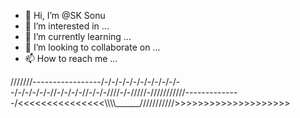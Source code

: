 - 👋 Hi, I’m @SK Sonu
- 👀 I’m interested in ...
- 🌱 I’m currently learning ...
- 💞️ I’m looking to collaborate on ...
- 📫 How to reach me ...

<!---
SubhaHaldar/SubhaHaldar is a ✨ special ✨ repository because its `README.md` (this file) appears on your GitHub profile.
You can click the Preview link to take a look at your changes.
--->
///////-----------------/-/-/-/-/-/-/-/-/-/-/--/-/-/-/-/-//-/-/-/-//-/-/-////-/-/////-///////////--------------/<<<<<<<<<<<<<<<\\\\\\\\______///////////>>>>>>>>>>>>>>>>>>>>